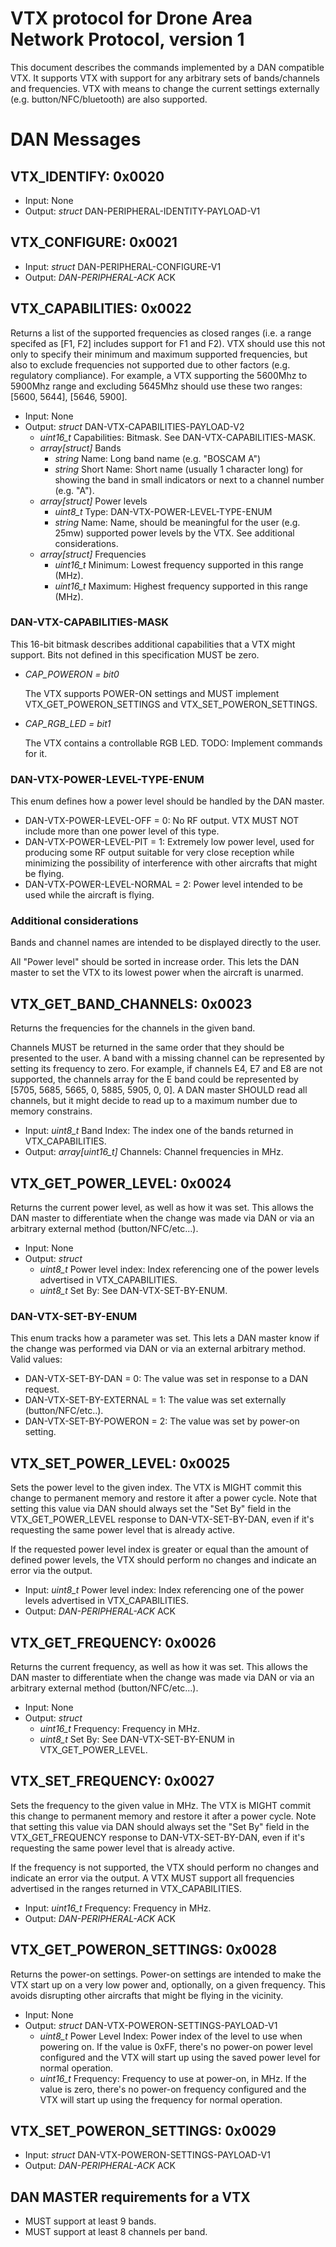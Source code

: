 # VTX protocol for Drone Area Network Protocol, version 1

This document describes the commands implemented by a DAN compatible VTX.
It supports VTX with support for any arbitrary sets of bands/channels
and frequencies. VTX with means to change the current settings externally
(e.g. button/NFC/bluetooth) are also supported.

# DAN Messages


## VTX_IDENTIFY: 0x0020

- Input: None
- Output: *struct* DAN-PERIPHERAL-IDENTITY-PAYLOAD-V1

## VTX_CONFIGURE: 0x0021

- Input: *struct* DAN-PERIPHERAL-CONFIGURE-V1
- Output: *DAN-PERIPHERAL-ACK* ACK

## VTX_CAPABILITIES: 0x0022

Returns a list of the supported frequencies as closed ranges (i.e. a range
specifed as [F1, F2] includes support for F1 and F2). VTX should use this not
only to specify their minimum and maximum supported frequencies, but also to
exclude frequencies not supported due to other factors (e.g. regulatory
compliance). For example, a VTX supporting the 5600Mhz to 5900Mhz range and
excluding 5645Mhz should use these two ranges: [5600, 5644], [5646, 5900].

- Input: None    
- Output: *struct* DAN-VTX-CAPABILITIES-PAYLOAD-V2
    - *uint16_t* Capabilities: Bitmask. See DAN-VTX-CAPABILITIES-MASK.
    - *array[struct]* Bands
        - *string* Name: Long band name (e.g. "BOSCAM A")
        - *string* Short Name: Short name (usually 1 character long) for
        showing the band in small indicators or next to a channel number
        (e.g. "A").
    - *array[struct]* Power levels
        - *uint8_t* Type: DAN-VTX-POWER-LEVEL-TYPE-ENUM
        - *string* Name: Name, should be meaningful for the user (e.g. 25mw)
    supported power levels by the VTX. See additional considerations.
    - *array[struct]* Frequencies
        - *uint16_t* Minimum: Lowest frequency supported in this range (MHz).
        - *uint16_t* Maximum: Highest frequency supported in this range (MHz).


### DAN-VTX-CAPABILITIES-MASK

This 16-bit bitmask describes additional capabilities that a VTX might support.
Bits not defined in this specification MUST be zero.

- *CAP_POWERON = bit0*
  
    The VTX supports POWER-ON settings and MUST implement
    VTX_GET_POWERON_SETTINGS and VTX_SET_POWERON_SETTINGS.

- *CAP_RGB_LED = bit1*

    The VTX contains a controllable RGB LED. TODO: Implement commands for it.

### DAN-VTX-POWER-LEVEL-TYPE-ENUM

This enum defines how a power level should be handled by the DAN master.

- DAN-VTX-POWER-LEVEL-OFF = 0: No RF output. VTX MUST NOT include more than one
power level of this type.
- DAN-VTX-POWER-LEVEL-PIT = 1: Extremely low power level, used for producing
some RF output suitable for very close reception while minimizing the
possibility of interference with other aircrafts that might be flying.
- DAN-VTX-POWER-LEVEL-NORMAL = 2: Power level intended to be used while the
aircraft is flying.

### Additional considerations

Bands and channel names are intended to be displayed directly to the user.

All "Power level" should be sorted in increase order. This lets the
DAN master to set the VTX to its lowest power when the aircraft is unarmed.

## VTX_GET_BAND_CHANNELS: 0x0023

Returns the frequencies for the channels in the given band.

Channels MUST be returned in the same order that they should be presented to
the user. A band with a missing channel can be represented by setting its
frequency to zero. For example, if channels E4, E7 and E8 are not supported, the
channels array for the E band could be represented by [5705, 5685, 5665, 0,
5885, 5905, 0, 0]. A DAN master SHOULD read all channels, but it might decide to
read up to a maximum number due to memory constrains. 


- Input: *uint8_t* Band Index: The index one of the bands returned
in VTX_CAPABILITIES.
- Output: *array[uint16_t]* Channels: Channel frequencies in MHz.


## VTX_GET_POWER_LEVEL: 0x0024

Returns the current power level, as well as how it was set. This allows the
DAN master to differentiate when the change was made via DAN or via an
arbitrary external method (button/NFC/etc...).

- Input: None    
- Output: *struct*
    - *uint8_t* Power level index: Index referencing one of the power
    levels advertised in VTX_CAPABILITIES.
    - *uint8_t* Set By: See DAN-VTX-SET-BY-ENUM.

### DAN-VTX-SET-BY-ENUM

This enum tracks how a parameter was set. This lets a DAN master know if the change
was performed via DAN or via an external arbitrary method. Valid values:

- DAN-VTX-SET-BY-DAN = 0: The value was set in response to a DAN request.
- DAN-VTX-SET-BY-EXTERNAL = 1: The value was set externally (button/NFC/etc..).
- DAN-VTX-SET-BY-POWERON = 2: The value was set by power-on setting.


## VTX_SET_POWER_LEVEL: 0x0025

Sets the power level to the given index. The VTX is MIGHT commit this change to
permanent memory and restore it after a power cycle. Note that setting this
value via DAN should always set the "Set By" field in the VTX_GET_POWER_LEVEL
response to DAN-VTX-SET-BY-DAN, even if it's requesting the same power level
that is already active.

If the requested power level index is greater or equal than the amount of
defined power levels, the VTX should perform no changes and indicate an error
via the output.

- Input: *uint8_t* Power level index: Index referencing one of the power
    levels advertised in VTX_CAPABILITIES.
- Output: *DAN-PERIPHERAL-ACK* ACK


## VTX_GET_FREQUENCY: 0x0026

Returns the current frequency, as well as how it was set. This allows the
DAN master to differentiate when the change was made via DAN or via an
arbitrary external method (button/NFC/etc...).

- Input: None    
- Output: *struct*
    - *uint16_t* Frequency: Frequency in MHz.
    - *uint8_t* Set By: See DAN-VTX-SET-BY-ENUM in VTX_GET_POWER_LEVEL.


## VTX_SET_FREQUENCY: 0x0027

Sets the frequency to the given value in MHz. The VTX is MIGHT commit this change to
permanent memory and restore it after a power cycle. Note that setting this
value via DAN should always set the "Set By" field in the VTX_GET_FREQUENCY
response to DAN-VTX-SET-BY-DAN, even if it's requesting the same power level
that is already active.

If the frequency is not supported, the VTX should perform no changes and indicate
an error via the output. A VTX MUST support all frequencies advertised in the ranges
returned in VTX_CAPABILITIES.

- Input: *uint16_t* Frequency: Frequency in MHz.
- Output: *DAN-PERIPHERAL-ACK* ACK

## VTX_GET_POWERON_SETTINGS: 0x0028

Returns the power-on settings. Power-on settings are intended to make the VTX
start up on a very low power and, optionally, on a given frequency. This
avoids disrupting other aircrafts that might be flying in the vicinity.

- Input: None
- Output: *struct* DAN-VTX-POWERON-SETTINGS-PAYLOAD-V1
    - *uint8_t* Power Level Index: Power index of the level to use when
    powering on. If the value is 0xFF, there's no power-on power level
    configured and the VTX will start up using the saved power level for
    normal operation.
    - *uint16_t* Frequency: Frequency to use at power-on, in MHz. If
    the value is zero, there's no power-on frequency configured and the
    VTX will start up using the frequency for normal operation.

## VTX_SET_POWERON_SETTINGS: 0x0029

- Input: *struct* DAN-VTX-POWERON-SETTINGS-PAYLOAD-V1
- Output: *DAN-PERIPHERAL-ACK* ACK

## DAN MASTER requirements for a VTX

- MUST support at least 9 bands.
- MUST support at least 8 channels per band.